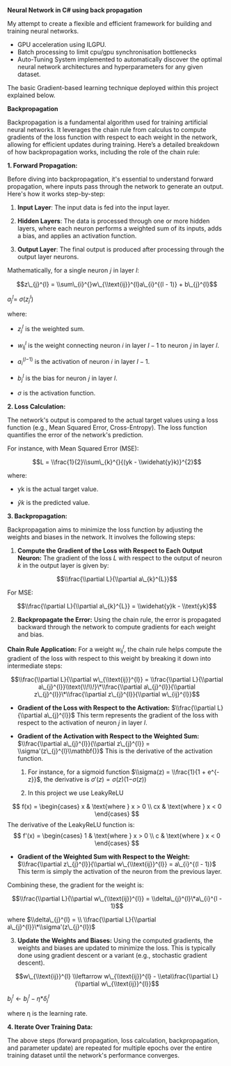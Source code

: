 **Neural Network in C# using back propagation**

My attempt to create a flexible and efficient framework for building and training neural networks.
- GPU acceleration using ILGPU.
- Batch processing to limit cpu/gpu synchronisation bottlenecks
- Auto-Tuning System implemented to automatically discover the optimal neural network architectures and hyperparameters for any given dataset.

The basic Gradient-based learning technique deployed within this project explained below. 

**Backpropagation**

Backpropagation is a fundamental algorithm used for training artificial
neural networks. It leverages the chain rule from calculus to compute
gradients of the loss function with respect to each weight in the
network, allowing for efficient updates during training. Here’s a
detailed breakdown of how backpropagation works, including the role of
the chain rule:

**1. Forward Propagation:**

Before diving into backpropagation, it's essential to understand forward
propagation, where inputs pass through the network to generate an
output. Here's how it works step-by-step:

1.  **Input Layer**: The input data is fed into the input layer.

2.  **Hidden Layers**: The data is processed through one or more hidden
    layers, where each neuron performs a weighted sum of its inputs,
    adds a bias, and applies an activation function.

3.  **Output Layer**: The final output is produced after processing
    through the output layer neurons.

Mathematically, for a single neuron 𝑗 in layer *l*:

$$z\_{j}^{l} = \\sum\_{i}^{}w\_{\\text{ij}}^{l}a\_{i}^{(l - 1)} + b\_{j}^{l}$$

*a*<sub>*j*</sub><sup>*l*</sup>= *σ*(*z*<sub>*j*</sub><sup>*l*</sup>)

where:

-   *z*<sub>*j*</sub><sup>*l*</sup> is the weighted sum.

-   *w*<sub>ij</sub><sup>*l*</sup> is the weight connecting neuron 𝑖 in
    layer *l* − 1 to neuron 𝑗 in layer 𝑙.

-   *a*<sub>*i*</sub><sup>(*l*−1)</sup> is the activation of neuron 𝑖 in
    layer *l* − 1.

-   *b*<sub>*j*</sub><sup>*l*</sup> is the bias for neuron 𝑗 in layer
    *l*.

-   *σ* is the activation function.

**2. Loss Calculation:**

The network's output is compared to the actual target values using a
loss function (e.g., Mean Squared Error, Cross-Entropy). The loss
function quantifies the error of the network's prediction.

For instance, with Mean Squared Error (MSE):

$$L = \\frac{1}{2}\\sum\_{k}^{}{(yk - \\widehat{y}k)}^{2}$$

where:

-   yk​ is the actual target value.

-   *ŷk* is the predicted value.

**3. Backpropagation:**

Backpropagation aims to minimize the loss function by adjusting the
weights and biases in the network. It involves the following steps:

1.  **Compute the Gradient of the Loss with Respect to Each Output
    Neuron:** The gradient of the loss *L* with respect to the output
    of neuron *k* in the output layer is given by:

$$\\frac{\\partial L}{\\partial a\_{k}^{L}}$$

For MSE:

$$\\frac{\\partial L}{\\partial a\_{k}^{L}} = \\widehat{y}k - \\text{yk}$$

2.  **Backpropagate the Error:** Using the chain rule, the error is
    propagated backward through the network to compute gradients for
    each weight and bias.

**Chain Rule Application:** For a weight *w*<sub>ij</sub><sup>*l*</sup>,
the chain rule helps compute the gradient of the loss with respect to
this weight by breaking it down into intermediate steps:

$$\\frac{\\partial L}{\\partial w\_{\\text{ij}}^{l}} = \\frac{\\partial L}{\\partial a\_{j}^{l}}\\text{\\!\\!}\*\\frac{\\partial a\_{j}^{l}}{\\partial z\_{j}^{l}}\*\\frac{\\partial z\_{j}^{l}}{\\partial w\_{ij}^{l}}$$

-   **Gradient of the Loss with Respect to the Activation:**
    $\\frac{\\partial L}{\\partial a\_{j}^{l}}$ This term represents the
    gradient of the loss with respect to the activation of neuron *j* in
    layer *l*.

-   **Gradient of the Activation with Respect to the Weighted Sum:**
    $\\frac{\\partial a\_{j}^{l}}{\\partial z\_{j}^{l}} = \\sigma'(z\_{j}^{l}\\mathbf{)}$
    This is the derivative of the activation function.

    1.  For instance, for a sigmoid function
        $\\sigma(z) = \\frac{1}{1 + e^{- z}}$​, the derivative
        is *σ*′(*z*) = *σ*(*z*)(1−*σ*(*z*))

    2.  In this project we use LeakyReLU
       
$$
f(x) = 
\begin{cases} 
x & \text{where } x > 0 \\
cx & \text{where } x < 0 
\end{cases}
$$
The derivative of the LeakyReLU function is:
$$
f'(x) = 
\begin{cases} 
1 & \text{where } x > 0 \\
c & \text{where } x < 0 
\end{cases}
$$

-   **Gradient of the Weighted Sum with Respect to the Weight:**
    $\\frac{\\partial z\_{j}^{l}}{\\partial w\_{\\text{ij}}^{l}} = a\_{i}^{(l - 1)}$
    This term is simply the activation of the neuron from the previous
    layer.

Combining these, the gradient for the weight is:

$$\\frac{\\partial L}{\\partial w\_{\\text{ij}}^{l}} = \\delta\_{j}^{l}\*a\_{i}^{l - 1}$$

where
$\\delta\_{j}^{l} = \\ \\frac{\\partial L}{\\partial a\_{j}^{l}}\*\\sigma'(z\_{j}^{l})$

3.  **Update the Weights and Biases:** Using the computed gradients, the
    weights and biases are updated to minimize the loss. This is
    typically done using gradient descent or a variant (e.g., stochastic
    gradient descent).

$$w\_{\\text{ij}}^{l} \\leftarrow w\_{\\text{ij}}^{l} - \\eta\\frac{\\partial L}{\\partial w\_{\\text{ij}}^{l}}$$

*b*<sub>*j*</sub><sup>*l*</sup> ← *b*<sub>*j*</sub><sup>*l*</sup> − *η***δ*<sub>*j*</sub><sup>*l*</sup>

where η is the learning rate.

**4. Iterate Over Training Data:**

The above steps (forward propagation, loss calculation, backpropagation,
and parameter update) are repeated for multiple epochs over the entire
training dataset until the network's performance converges.
